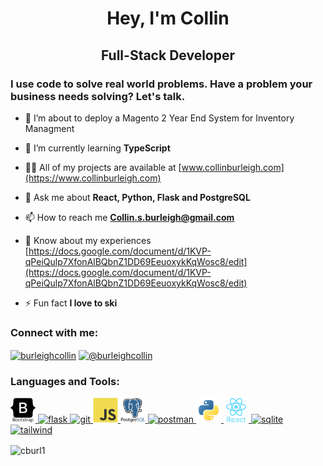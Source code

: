 <h1 align="center">Hey, I'm Collin</h1>
<h2 align="center">Full-Stack Developer</h2>
<h3 align="left">I use code to solve real world problems. Have a problem your business needs solving? Let's talk.</h3>


- 🔭 I’m about to deploy a Magento 2 Year End System for Inventory Managment

- 🌱 I’m currently learning **TypeScript** 

- 👨‍💻 All of my projects are available at [www.collinburleigh.com](https://www.collinburleigh.com)

- 💬 Ask me about **React, Python, Flask and PostgreSQL**

- 📫 How to reach me **Collin.s.burleigh@gmail.com**

- 📄 Know about my experiences [https://docs.google.com/document/d/1KVP-qPeiQulp7XfonAlBQbnZ1DD69EeuoxykKqWosc8/edit](https://docs.google.com/document/d/1KVP-qPeiQulp7XfonAlBQbnZ1DD69EeuoxykKqWosc8/edit)

- ⚡ Fun fact **I love to ski**

<h3 align="left">Connect with me:</h3>
<p align="left">
<a href="https://linkedin.com/in/burleighcollin" target="blank"><img align="center" src="https://raw.githubusercontent.com/rahuldkjain/github-profile-readme-generator/master/src/images/icons/Social/linked-in-alt.svg" alt="burleighcollin" height="30" width="40" /></a>
<a href="https://medium.com/@burleighcollin" target="blank"><img align="center" src="https://raw.githubusercontent.com/rahuldkjain/github-profile-readme-generator/master/src/images/icons/Social/medium.svg" alt="@burleighcollin" height="30" width="40" /></a>
</p>

<h3 align="left">Languages and Tools:</h3>
<p align="left"> <a href="https://getbootstrap.com" target="_blank" rel="noreferrer"> <img src="https://raw.githubusercontent.com/devicons/devicon/master/icons/bootstrap/bootstrap-plain-wordmark.svg" alt="bootstrap" width="40" height="40"/> </a> <a href="https://flask.palletsprojects.com/" target="_blank" rel="noreferrer"> <img src="https://www.vectorlogo.zone/logos/pocoo_flask/pocoo_flask-icon.svg" alt="flask" width="40" height="40"/> </a> <a href="https://git-scm.com/" target="_blank" rel="noreferrer"> <img src="https://www.vectorlogo.zone/logos/git-scm/git-scm-icon.svg" alt="git" width="40" height="40"/> </a> <a href="https://developer.mozilla.org/en-US/docs/Web/JavaScript" target="_blank" rel="noreferrer"> <img src="https://raw.githubusercontent.com/devicons/devicon/master/icons/javascript/javascript-original.svg" alt="javascript" width="40" height="40"/> </a> <a href="https://www.postgresql.org" target="_blank" rel="noreferrer"> <img src="https://raw.githubusercontent.com/devicons/devicon/master/icons/postgresql/postgresql-original-wordmark.svg" alt="postgresql" width="40" height="40"/> </a> <a href="https://postman.com" target="_blank" rel="noreferrer"> <img src="https://www.vectorlogo.zone/logos/getpostman/getpostman-icon.svg" alt="postman" width="40" height="40"/> </a> <a href="https://www.python.org" target="_blank" rel="noreferrer"> <img src="https://raw.githubusercontent.com/devicons/devicon/master/icons/python/python-original.svg" alt="python" width="40" height="40"/> </a> <a href="https://reactjs.org/" target="_blank" rel="noreferrer"> <img src="https://raw.githubusercontent.com/devicons/devicon/master/icons/react/react-original-wordmark.svg" alt="react" width="40" height="40"/> </a> <a href="https://www.sqlite.org/" target="_blank" rel="noreferrer"> <img src="https://www.vectorlogo.zone/logos/sqlite/sqlite-icon.svg" alt="sqlite" width="40" height="40"/> </a> <a href="https://tailwindcss.com/" target="_blank" rel="noreferrer"> <img src="https://www.vectorlogo.zone/logos/tailwindcss/tailwindcss-icon.svg" alt="tailwind" width="40" height="40"/> </a> </p>

<p><img align="center" src="https://github-readme-stats.vercel.app/api/top-langs?username=cburl1&show_icons=true&locale=en&layout=compact" alt="cburl1" /></p>
